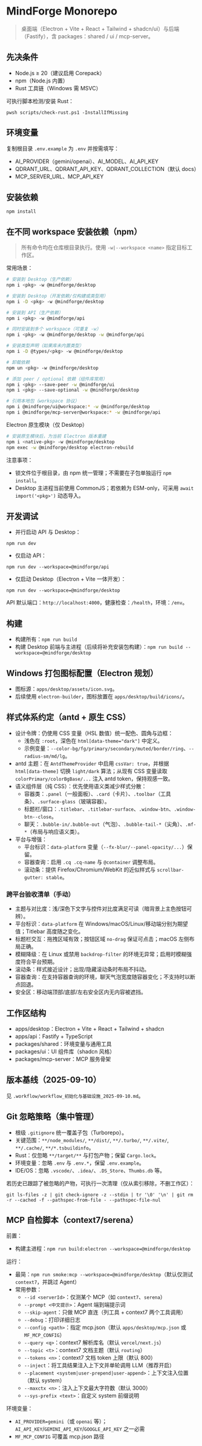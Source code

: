 # MindForge Monorepo

> 桌面端（Electron + Vite + React + Tailwind + shadcn/ui）与后端（Fastify），含 packages：shared / ui / mcp-server。

## 先决条件
- Node.js ≥ 20（建议启用 Corepack）
- npm（Node.js 内置）
- Rust 工具链（Windows 需 MSVC）

可执行脚本检测/安装 Rust：
```
pwsh scripts/check-rust.ps1 -InstallIfMissing
```

## 环境变量
复制根目录 `.env.example` 为 `.env` 并按需填写：
- AI_PROVIDER（gemini/openai）、AI_MODEL、AI_API_KEY
- QDRANT_URL、QDRANT_API_KEY、QDRANT_COLLECTION（默认 docs）
- MCP_SERVER_URL、MCP_API_KEY

## 安装依赖
```
npm install
```

## 在不同 workspace 安装依赖（npm）

> 所有命令均在仓库根目录执行。使用 `-w|--workspace <name>` 指定目标工作区。

常用场景：

```bash
# 安装到 Desktop（生产依赖）
npm i <pkg> -w @mindforge/desktop

# 安装到 Desktop（开发依赖/仅构建或类型用）
npm i -D <pkg> -w @mindforge/desktop

# 安装到 API（生产依赖）
npm i <pkg> -w @mindforge/api

# 同时安装到多个 workspace（可重复 -w）
npm i <pkg> -w @mindforge/desktop -w @mindforge/api

# 安装类型声明（如果库未内置类型）
npm i -D @types/<pkg> -w @mindforge/desktop

# 卸载依赖
npm un <pkg> -w @mindforge/desktop

# 添加 peer / optional 依赖（组件库常用）
npm i <pkg> --save-peer -w @mindforge/ui
npm i <pkg> --save-optional -w @mindforge/desktop

# 引用本地包（workspace 协议）
npm i @mindforge/ui@workspace:* -w @mindforge/desktop
npm i @mindforge/mcp-server@workspace:* -w @mindforge/api
```

Electron 原生模块（仅 Desktop）

```bash
# 安装原生模块后，为当前 Electron 版本重建
npm i <native-pkg> -w @mindforge/desktop
npm exec -w @mindforge/desktop electron-rebuild
```

注意事项：
- 锁文件位于根目录，由 npm 统一管理；不需要在子包单独运行 `npm install`。
- Desktop 主进程当前使用 CommonJS；若依赖为 ESM-only，可采用 `await import('<pkg>')` 动态导入。

## 开发调试
- 并行启动 API 与 Desktop：
```
npm run dev
```
- 仅启动 API：
```
npm run dev --workspace=@mindforge/api
```
- 仅启动 Desktop（Electron + Vite 一体开发）：
```
npm run dev --workspace=@mindforge/desktop
```

API 默认端口：`http://localhost:4000`，健康检查：`/health`，环境：`/env`。

## 构建
- 构建所有：`npm run build`
- 构建 Desktop 前端与主进程（后续将补充安装包构建）：`npm run build --workspace=@mindforge/desktop`

## Windows 打包图标配置（Electron 规划）
- 图标源：`apps/desktop/assets/icon.svg`。
- 后续使用 `electron-builder`，图标放置在 `apps/desktop/build/icons/`。

## 样式体系约定（antd + 原生 CSS）

- 设计令牌：仍使用 CSS 变量（HSL 数值）统一配色、圆角与边框：
  - 浅色在 `:root`，深色在 `html[data-theme="dark"]` 中定义。
  - 示例变量：`--color-bg/fg/primary/secondary/muted/border/ring`、`--radius-sm/md/lg`。
- antd 主题：在 `AntdThemeProvider` 中启用 `cssVar: true`，并根据 `html[data-theme]` 切换 `light/dark` 算法；从现有 CSS 变量读取 `colorPrimary/colorBgBase/...` 注入 antd token，保持观感一致。
- 语义组件层（纯 CSS）：优先使用语义类减少样式分散：
  - 容器类：`.panel`（一般面板）、`.card`（卡片）、`.toolbar`（工具条）、`.surface-glass`（玻璃容器）。
  - 标题栏/窗口：`.titlebar`、`.titlebar-surface`、`.window-btn`、`.window-btn--close`。
  - 聊天：`.bubble-in/.bubble-out`（气泡）、`.bubble-tail-*`（尖角）、`.mf-*`（布局与响应语义类）。
- 平台与增强：
  - 平台标识：`data-platform` 变量（`--fx-blur/--panel-opacity/...`）保留。
  - 容器查询：启用 `.cq .cq-name` 与 `@container` 调整布局。
  - 滚动条：提供 Firefox/Chromium/WebKit 的近似样式与 `scrollbar-gutter: stable`。

### 跨平台验收清单（手动）

- 主题与对比度：浅/深色下文字与控件对比度满足可读（暗背景上主色按钮可辨）。
- 平台标识：`data-platform` 在 Windows/macOS/Linux/移动端分别为期望值；Titlebar 高度随之变化。
- 标题栏交互：拖拽区域有效；按钮区域 `no-drag` 保证可点击；macOS 左侧布局正确。
- 模糊降级：在 Linux 或禁用 `backdrop-filter` 的环境无异常；启用时模糊强度符合平台预期。
- 滚动条：样式接近设计；出现/隐藏滚动条时布局不抖动。
- 容器查询：在支持容器查询的环境，聊天气泡宽度随容器变化；不支持时以断点回退。
- 安全区：移动端顶部/底部/左右安全区内无内容被遮挡。

## 工作区结构
- apps/desktop：Electron + Vite + React + Tailwind + shadcn
- apps/api：Fastify + TypeScript
- packages/shared：环境变量与通用工具
- packages/ui：UI 组件库（shadcn 风格）
- packages/mcp-server：MCP 服务骨架

## 版本基线（2025-09-10）
见 `.workflow/workflow_初始化与基础设施_2025-09-10.md`。

## Git 忽略策略（集中管理）
- 根级 `.gitignore` 统一覆盖子包（Turborepo）。
- 关键范围：`**/node_modules/`, `**/dist/`, `**/.turbo/`, `**/.vite/`, `**/.cache/`, `**/*.tsbuildinfo`。
- Rust：仅忽略 `**/target/**` 与打包产物；保留 `Cargo.lock`。
- 环境变量：忽略 `.env` 与 `.env.*`，保留 `.env.example`。
- IDE/OS：忽略 `.vscode/`、`.idea/`、`.DS_Store`、`Thumbs.db` 等。

若历史已跟踪了被忽略的产物，可执行一次清理（仅从索引移除，不删工作区）：
```
git ls-files -z | git check-ignore -z --stdin | tr '\0' '\n' | git rm -r --cached -f --pathspec-from-file - --pathspec-file-nul
```

## MCP 自检脚本（context7/serena）

前置：
- 构建主进程：`npm run build:electron --workspace=@mindforge/desktop`

运行：
- 最简：`npm run smoke:mcp --workspace=@mindforge/desktop`（默认仅测试 `context7`，并跳过 Agent）
- 常用参数：
  - `--id <serverId>`：仅测某个 MCP（如 `context7`、`serena`）
  - `--prompt <中文提示>`：Agent 端到端提示词
  - `--skip-agent`：只做 MCP 直连（列工具 + context7 两个工具调用）
  - `--debug`：打印详细日志
  - `--config <path>`：指定 mcp.json（默认 `apps/desktop/mcp.json` 或 `MF_MCP_CONFIG`）
  - `--query <q>`：context7 解析库名（默认 `vercel/next.js`）
  - `--topic <t>`：context7 文档主题（默认 `routing`）
  - `--tokens <n>`：context7 文档 token 上限（默认 800）
  - `--inject`：将工具结果注入上下文并单轮调用 LLM（推荐开启）
  - `--placement <system|user-prepend|user-append>`：上下文注入位置（默认 system）
  - `--maxctx <n>`：注入上下文最大字符数（默认 3000）
  - `--sys-prefix <text>`：自定义 system 前缀说明

环境变量：
- `AI_PROVIDER=gemini`（或 `openai` 等）；`AI_API_KEY`/`GEMINI_API_KEY`/`GOOGLE_API_KEY` 之一必需
- `MF_MCP_CONFIG` 可覆盖 mcp.json 路径
